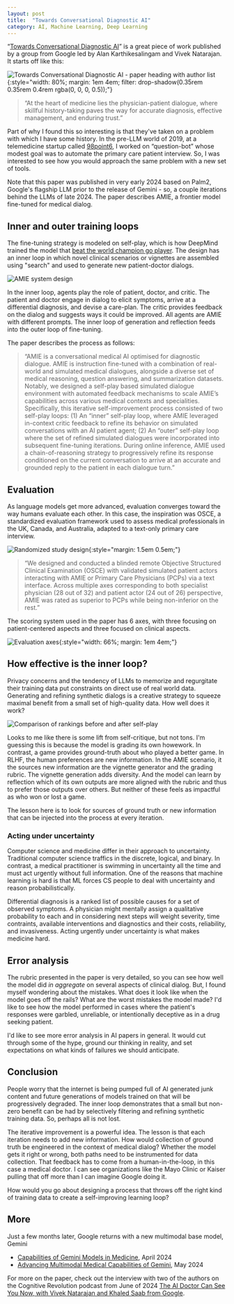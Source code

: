 ```yaml
---
layout: post
title:  "Towards Conversational Diagnostic AI"
category: AI, Machine Learning, Deep Learning
---
```


“[Towards Conversational Diagnostic AI][1]” is a great piece of work published by a group from Google led by Alan Karthikesalingam and Vivek Natarajan. It starts off like this:

![Towards Conversational Diagnostic AI - paper heading with author list](../images/amie-paper/towards-conversational-diagnostic-ai.png){:style="width: 80%; margin: 1em 4em; filter: drop-shadow(0.35rem 0.35rem 0.4rem rgba(0, 0, 0, 0.5));"}

> “At the heart of medicine lies the physician-patient dialogue, where skillful history-taking paves the way for accurate diagnosis, effective management, and enduring trust.”

Part of why I found this so interesting is that they've taken on a problem with which I have some history. In the pre-LLM world of 2019, at a telemedicine startup called [98point6][301], I worked on “question-bot” whose modest goal was to automate the primary care patient interview. So, I was interested to see how you would approach the same problem with a new set of tools.

Note that this paper was published in very early 2024 based on Palm2, Google's flagship LLM prior to the release of Gemini - so, a couple iterations behind the LLMs of late 2024. The paper describes AMIE, a frontier model fine-tuned for medical dialog.


## Inner and outer training loops

The fine-tuning strategy is modeled on self-play, which is how DeepMind trained the model that [beat the world champion go player][302]. The design has an inner loop in which novel clinical scenarios or vignettes are assembled using "search" and used to generate new patient-doctor dialogs.

![AMIE system design](../images/amie-paper/amie-system-design.png)

In the inner loop, agents play the role of patient, doctor, and critic. The patient and doctor engage in dialog to elicit symptoms, arrive at a differential diagnosis, and devise a care-plan. The critic provides feedback on the dialog and suggests ways it could be improved. All agents are AMIE with different prompts. The inner loop of generation and reflection feeds into the outer loop of fine-tuning.

The paper describes the process as follows:

> “AMIE is a conversational medical AI optimised for diagnostic dialogue. AMIE is instruction fine-tuned with a combination of real-world and simulated medical dialogues, alongside a diverse set of medical reasoning, question answering, and summarization datasets. Notably, we designed a self-play based simulated dialogue environment with automated feedback mechanisms to scale AMIE’s capabilities across various medical contexts and specialities. Specifically, this iterative self-improvement process consisted of two self-play loops: (1) An “inner” self-play loop, where AMIE leveraged in-context critic feedback to refine its behavior on simulated conversations with an AI patient agent; (2) An “outer” self-play loop where the set of refined simulated dialogues were incorporated into subsequent fine-tuning iterations. During online inference, AMIE used a chain-of-reasoning strategy to progressively refine its response conditioned on the current conversation to arrive at an accurate and grounded reply to the patient in each dialogue turn.”


## Evaluation

As language models get more advanced, evaluation converges toward the way humans evaluate each other. In this case, the inspiration was OSCE, a standardized evaluation framework used to assess medical professionals in the UK, Canada, and Australia, adapted to a text-only primary care interview.

![Randomized study design](../images/amie-paper/randomized-study-design.png){:style="margin: 1.5em 0.5em;"}

> “We designed and conducted a blinded remote Objective Structured Clinical Examination (OSCE) with validated simulated patient actors interacting with AMIE or Primary Care Physicians (PCPs) via a text interface. Across multiple axes corresponding to both specialist physician (28 out of 32) and patient actor (24 out of 26) perspective, AMIE was rated as superior to PCPs while being non-inferior on the rest.”

The scoring system used in the paper has 6 axes, with three focusing on patient-centered aspects and three focused on clinical aspects.

![Evaluation axes](../images/amie-paper/evaluation-axes.png){:style="width: 66%; margin: 1em 4em;"}


## How effective is the inner loop?

Privacy concerns and the tendency of LLMs to memorize and regurgitate their training data put constraints on direct use of real world data. Generating and refining synthetic dialogs is a creative strategy to squeeze maximal benefit from a small set of high-quality data. How well does it work?

![Comparison of rankings before and after self-play](../images/amie-paper/comparison-self-play.png)

Looks to me like there is some lift from self-critique, but not tons. I'm guessing this is because the model is grading its own howework. In contrast, a game provides ground-truth about who played a better game. In RLHF, the human preferences are new information. In the AMIE scenario, it the sources new information are the vignette generator and the grading rubric. The vignette generation adds diversity. And the model can learn by reflection which of its own outputs are more aligned with the rubric and thus to prefer those outputs over others. But neither of these feels as impactful as who won or lost a game.

The lesson here is to look for sources of ground truth or new information that can be injected into the process at every iteration.


### Acting under uncertainty

Computer science and medicine differ in their approach to uncertainty. Traditional computer science traffics in the discrete, logical, and binary. In contrast, a medical practitioner is swimming in uncertainty all the time and must act urgently without full information. One of the reasons that machine learning is hard is that ML forces CS people to deal with uncertainty and reason probabilistically.

Differential diagnosis is a ranked list of possible causes for a set of observed symptoms. A physician might mentally assign a qualitative probability to each and in considering next steps will weight severity, time contraints, available interventions and diagnostics and their costs, reliability, and invasiveness. Acting urgently under uncertainty is what makes medicine hard.


## Error analysis

The rubric presented in the paper is very detailed, so you can see how well the model did _in aggregate_ on several aspects of clinical dialog. But, I found myself wondering about the mistakes. What does it look like when the model goes off the rails? What are the worst mistakes the model made? I'd like to see how the model performed in cases where the patient's responses were garbled, unreliable, or intentionally deceptive as in a drug seeking patient.

I'd like to see more error analysis in AI papers in general. It would cut through some of the hype, ground our thinking in reality, and set expectations on what kinds of failures we should anticipate.


## Conclusion

People worry that the internet is being pumped full of AI generated junk content and future generations of models trained on that will be progressively degraded. The inner loop demonstrates that a small but non-zero benefit can be had by selectively filtering and refining synthetic training data. So, perhaps all is not lost.

The iterative improvement is a powerful idea. The lesson is that each iteration needs to add new information. How would collection of ground truth be engineered in the context of medical dialog? Whether the model gets it right or wrong, both paths need to be instrumented for data collection. That feedback has to come from a human-in-the-loop, in this case a medical doctor. I can see organizations like the Mayo Clinic or Kaiser pulling that off more than I can imagine Google doing it.

How would you go about designing a process that throws off the right kind of training data to create a self-improving learning loop?

## More

Just a few months later, Google returns with a new multimodal base model, Gemini

- [Capabilities of Gemini Models in Medicine][3], April 2024
- [Advancing Multimodal Medical Capabilities of Gemini][4], May 2024

For more on the paper, check out the interview with two of the authors on the Cognitive Revolution podcast from June of 2024 [The AI Doctor Can See You Now, with Vivek Natarajan and Khaled Saab from Google][2].


[1]: https://arxiv.org/abs/2401.05654
[2]: https://www.cognitiverevolution.ai/the-ai-doctor-can-see-you-now-with-vivek-natarajan-and-khaled-saab-from-google/
[3]: https://arxiv.org/abs/2404.18416
[4]: https://arxiv.org/abs/2405.03162

[301]: https://www.98point6.com/
[302]: https://blog.google/around-the-globe/google-asia/8-years-later-a-world-go-champions-reflections-on-alphago/
